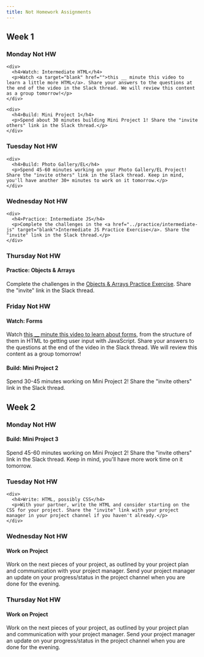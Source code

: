 ```yaml
---
title: Not Homework Assignments
---
```


<h2>Week 1</h2>

<article class="solo-day-card">
  <h3 class="solo-day-label solo-day-click">Monday Not HW</h3>
  <div class="solo-day-toggle">

    <div>
      <h4>Watch: Intermediate HTML</h4>
      <p>Watch <a target="blank" href="">this __ minute this video to learn a little more HTML</a>. Share your answers to the questions at the end of the video in the Slack thread. We will review this content as a group tomorrow!</p>
    </div>

    <div>
      <h4>Build: Mini Project 1</h4>
      <p>Spend about 30 minutes building Mini Project 1! Share the "invite others" link in the Slack thread.</p>
    </div>

  </div>
</article>

<article class="solo-day-card">
  <h3 class="solo-day-label solo-day-click">Tuesday Not HW</h3>
  <div class="solo-day-toggle">

    <div>
      <h4>Build: Photo Gallery/EL</h4>
      <p>Spend 45-60 minutes working on your Photo Gallery/EL Project! Share the "invite others" link in the Slack thread. Keep in mind, you'll have another 30+ minutes to work on it tomorrow.</p>
    </div>

  </div>
</article>

<article class="solo-day-card">
  <h3 class="solo-day-label solo-day-click">Wednesday Not HW</h3>
  <div class="solo-day-toggle">

    <div>
      <h4>Practice: Intermediate JS</h4>
      <p>Complete the challenges in the <a href="../practice/intermediate-js" target="blank">Intermediate JS Practice Exercise</a>. Share the "invite" link in the Slack thread.</p>
    </div>

  </div>
</article>

<article class="solo-day-card">
  <h3 class="solo-day-label solo-day-click">Thursday Not HW</h3>
  <div class="solo-day-toggle">

  <div>
    <h4>Practice: Objects & Arrays</h4>
    <p>Complete the challenges in the <a href="../practice/objects-arrays" target="blank">Objects & Arrays Practice Exercise</a>. Share the "invite" link in the Slack thread.</p>
  </div>

  </div>
</article>

<article class="solo-day-card">
  <h3 class="solo-day-label solo-day-click">Friday Not HW</h3>
  <div class="solo-day-toggle">

  <div>
    <h4>Watch: Forms</h4>
    <p>Watch <a target="blank" href="">this __ minute this video to learn about forms</a>, from the structure of them in HTML to getting user input with JavaScript. Share your answers to the questions at the end of the video in the Slack thread. We will review this content as a group tomorrow!</p>
  </div>

  <div>
    <h4>Build: Mini Project 2</h4>
    <p>Spend 30-45 minutes working on Mini Project 2! Share the "invite others" link in the Slack thread.</p>
  </div>

  </div>
</article>

<h2>Week 2</h2>

<article class="solo-day-card">
  <h3 class="solo-day-label solo-day-click">Monday Not HW</h3>
  <div class="solo-day-toggle">

  <div>
    <h4>Build: Mini Project 3</h4>
    <p>Spend 45-60 minutes working on Mini Project 2! Share the "invite others" link in the Slack thread. Keep in mind, you'll have more work time on it tomorrow.</p>
  </div>

  </div>
</article>

<article class="solo-day-card">
  <h3 class="solo-day-label solo-day-click">Tuesday Not HW</h3>
  <div class="solo-day-toggle">

    <div>
      <h4>Write: HTML, possibly CSS</h4>
      <p>With your partner, write the HTML and consider starting on the CSS for your project. Share the "invite" link with your project manager in your project channel if you haven't already.</p>
    </div>

  </div>
</article>

<article class="solo-day-card">
  <h3 class="solo-day-label solo-day-click">Wednesday Not HW</h3>
  <div class="solo-day-toggle">

  <div>
    <h4>Work on Project</h4>
    <p>Work on the next pieces of your project, as outlined by your project plan and communication with your project manager. Send your project manager an update on your progress/status in the project channel when you are done for the evening.</p>
  </div>

  </div>
</article>

<article class="solo-day-card">
  <h3 class="solo-day-label solo-day-click">Thursday Not HW</h3>
  <div class="solo-day-toggle">

  <div>
    <h4>Work on Project</h4>
    <p>Work on the next pieces of your project, as outlined by your project plan and communication with your project manager. Send your project manager an update on your progress/status in the project channel when you are done for the evening.</p>
  </div>

  </div>
</article>

